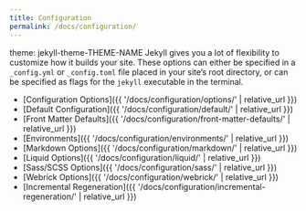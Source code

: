 ```yaml
---
title: Configuration
permalink: /docs/configuration/
---
```

theme: jekyll-theme-THEME-NAME
Jekyll gives you a lot of flexibility to customize how it builds your site. These
options can either be specified in a `_config.yml` or `_config.toml` file placed
in your site’s root directory, or can be specified as flags for the `jekyll`
executable in the terminal.

* [Configuration Options]({{ '/docs/configuration/options/' | relative_url }})
* [Default Configuration]({{ '/docs/configuration/default/' | relative_url }})
* [Front Matter Defaults]({{ '/docs/configuration/front-matter-defaults/' | relative_url }})
* [Environments]({{ '/docs/configuration/environments/' | relative_url }})
* [Markdown Options]({{ '/docs/configuration/markdown/' | relative_url }})
* [Liquid Options]({{ '/docs/configuration/liquid/' | relative_url }})
* [Sass/SCSS Options]({{ '/docs/configuration/sass/' | relative_url }})
* [Webrick Options]({{ '/docs/configuration/webrick/' | relative_url }})
* [Incremental Regeneration]({{ '/docs/configuration/incremental-regeneration/' | relative_url }})
